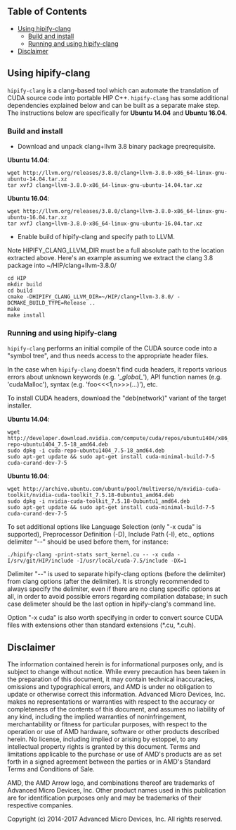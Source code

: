 ## Table of Contents

<!-- toc -->

- [Using hipify-clang](#using-hipify-clang)
  * [Build and install](#build-and-install)
  * [Running and using hipify-clang](#running-and-using-hipify-clang)
- [Disclaimer](#disclaimer)

<!-- tocstop -->

## Using hipify-clang

`hipify-clang` is a clang-based tool which can automate the translation of CUDA source code into portable HIP C++.
`hipify-clang` has some additional dependencies explained below and can be built as a separate make step. The instructions below are specifically for **Ubuntu 14.04** and **Ubuntu 16.04**.

### Build and install

- Download and unpack clang+llvm 3.8 binary package preqrequisite.

**Ubuntu 14.04**:
```shell
wget http://llvm.org/releases/3.8.0/clang+llvm-3.8.0-x86_64-linux-gnu-ubuntu-14.04.tar.xz
tar xvfJ clang+llvm-3.8.0-x86_64-linux-gnu-ubuntu-14.04.tar.xz
```
**Ubuntu 16.04**:
```shell
wget http://llvm.org/releases/3.8.0/clang+llvm-3.8.0-x86_64-linux-gnu-ubuntu-16.04.tar.xz
tar xvfJ clang+llvm-3.8.0-x86_64-linux-gnu-ubuntu-16.04.tar.xz
```

- Enable build of hipify-clang and specify path to LLVM.

Note HIPIFY_CLANG_LLVM_DIR must be a full absolute path to the location extracted above. Here's an example assuming we extract the clang 3.8 package into ~/HIP/clang+llvm-3.8.0/
```shell
cd HIP
mkdir build
cd build
cmake -DHIPIFY_CLANG_LLVM_DIR=~/HIP/clang+llvm-3.8.0/ -DCMAKE_BUILD_TYPE=Release ..
make
make install
```

### Running and using hipify-clang

`hipify-clang` performs an initial compile of the CUDA source code into a "symbol tree", and thus needs access to the appropriate header files.

In the case when `hipify-clang` doesn't find cuda headers, it reports various errors about unknown keywords (e.g. '\__global\__'), API function names (e.g. 'cudaMalloc'), syntax (e.g. 'foo<<<1,n>>>(...)'), etc.

To install CUDA headers, download the "deb(network)" variant of the target installer.

**Ubuntu 14.04**:
```shell
wget http://developer.download.nvidia.com/compute/cuda/repos/ubuntu1404/x86_64/cuda-repo-ubuntu1404_7.5-18_amd64.deb
sudo dpkg -i cuda-repo-ubuntu1404_7.5-18_amd64.deb
sudo apt-get update && sudo apt-get install cuda-minimal-build-7-5 cuda-curand-dev-7-5
```
**Ubuntu 16.04**:
```shell
wget http://archive.ubuntu.com/ubuntu/pool/multiverse/n/nvidia-cuda-toolkit/nvidia-cuda-toolkit_7.5.18-0ubuntu1_amd64.deb
sudo dpkg -i nvidia-cuda-toolkit_7.5.18-0ubuntu1_amd64.deb
sudo apt-get update && sudo apt-get install cuda-minimal-build-7-5 cuda-curand-dev-7-5
```
To set additional options like Language Selection (only "-x cuda" is supported), Preprocessor Definition (-D), Include Path (-I), etc., options delimiter "--" should be used before them, for instance:

```shell
./hipify-clang -print-stats sort_kernel.cu -- -x cuda -I/srv/git/HIP/include -I/usr/local/cuda-7.5/include -DX=1
```

Delimiter "--" is used to separate hipify-clang options (before the delimiter) from clang options (after the delimiter). It is strongly recommended to always specify the delimiter, even if there are no clang specific options at all, in order to avoid possible errors regarding compilation database; in such case delimeter should be the last option in hipify-clang's command line.

Option "-x cuda" is also worth specifying in order to convert source CUDA files with extensions other than standard extensions (*.cu, *.cuh).

## Disclaimer

The information contained herein is for informational purposes only, and is subject to change without notice. While every precaution has been taken in the preparation of this document, it may contain technical inaccuracies, omissions and typographical errors, and AMD is under no obligation to update or otherwise correct this information. Advanced Micro Devices, Inc. makes no representations or warranties with respect to the accuracy or completeness of the contents of this document, and assumes no liability of any kind, including the implied warranties of noninfringement, merchantability or fitness for particular purposes, with respect to the operation or use of AMD hardware, software or other products described herein. No license, including implied or arising by estoppel, to any intellectual property rights is granted by this document. Terms and limitations applicable to the purchase or use of AMD's products are as set forth in a signed agreement between the parties or in AMD's Standard Terms and Conditions of Sale.

AMD, the AMD Arrow logo, and combinations thereof are trademarks of Advanced Micro Devices, Inc. Other product names used in this publication are for identification purposes only and may be trademarks of their respective companies.

Copyright (c) 2014-2017 Advanced Micro Devices, Inc. All rights reserved.

